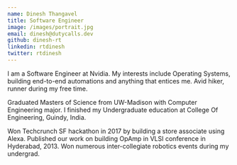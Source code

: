 ```yaml
---
name: Dinesh Thangavel
title: Software Engineer
image: /images/portrait.jpg
email: dinesh@dutycalls.dev
github: dinesh-rt
linkedin: rtdinesh
twitter: rtdinesh
---
```


I am a Software Engineer at Nvidia. My interests include Operating Systems, building end-to-end automations and anything that entices me. Avid hiker, runner during my free time. 

Graduated Masters of Science from UW-Madison with Computer Engineering major. I finished my Undergraduate education at College Of Engineering, Guindy, India. 

Won Techcrunch SF hackathon in 2017 by building a store associate using Alexa. Published our work on building OpAmp in VLSI conference in Hyderabad, 2013. Won numerous inter-collegiate robotics events during my undergrad. 